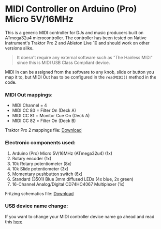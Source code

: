 # MIDI Controller on Arduino (Pro) Micro 5V/16MHz
This is a generic MIDI controller for DJs and music producers built on ATmega32u4 microcontroller.
The controller has been tested on Native Instrument's Traktor Pro 2 and Ableton Live 10 and should work on other versions alike.

> It doesn't require any external software such as "The Hairless MIDI" since this is MIDI USB Class Compliant device.

MIDI In can be assigned from the software to any knob, slide or button you map it to, but MIDI Out has to be configured in the `readMIDI()` method in the code.
### MIDI Out mappings:

* MIDI Channel = 4
* MIDI CC 80 = Filter On (Deck A)
* MIDI CC 81 = Monitor Cue On (Deck A)
* MIDI CC 82 = Filter On (Deck B)

Traktor Pro 2 mappings file: [Download](https://goo.gl/JWAb5h55pk)

### Electronic components used:

1. Arduino (Pro) Micro 5V/16MHz (ATmega32u4) (1x)
2. Rotary encoder (1x)
3. 10k Rotary potentiometer (8x)
4. 10k Slide potentiometer (3x)
5. Momentary pushbutton switch (6x)
6. Standard (3501) Blue 3mm diffused LEDs (4x blue, 2x green)
7. 16-Channel Analog/Digital CD74HC4067 Multiplexer (1x)

Fritzing schematics file: [Download](https://goo.gl/JW5b5455pk)

### USB device name change:
If you want to change your MIDI controller device name go ahead and read this [here](http://liveelectronics.musinou.net/MIDIdeviceName.php)
